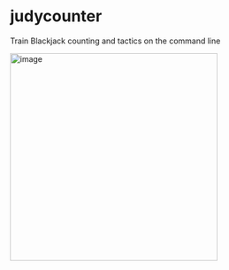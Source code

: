 # judycounter
Train Blackjack counting and tactics on the command line

<img width="375" alt="image" src="https://user-images.githubusercontent.com/12261655/154920283-5d0663b8-7d66-474a-a863-1975e7d17b29.png">
